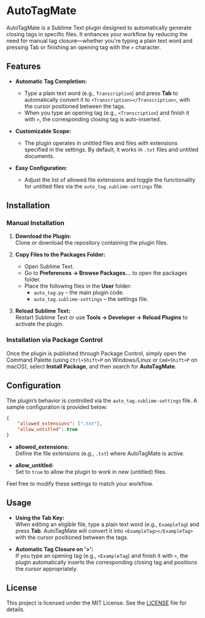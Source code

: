 # AutoTagMate
AutoTagMate is a Sublime Text plugin designed to automatically generate closing tags in specific files. It enhances your workflow by reducing the need for manual tag closure—whether you're typing a plain text word and pressing Tab or finishing an opening tag with the `>` character.

## Features

- **Automatic Tag Completion:**  
  - Type a plain text word (e.g., `Transcription`) and press **Tab** to automatically convert it to `<Transcription></Transcription>`, with the cursor positioned between the tags.
  - When you type an opening tag (e.g., `<Transcription`) and finish it with `>`, the corresponding closing tag is auto-inserted.

- **Customizable Scope:**  
  - The plugin operates in untitled files and files with extensions specified in the settings. By default, it works in `.txt` files and untitled documents.

- **Easy Configuration:**  
  - Adjust the list of allowed file extensions and toggle the functionality for untitled files via the `auto_tag.sublime-settings` file.

## Installation

### Manual Installation

1. **Download the Plugin:**  
   Clone or download the repository containing the plugin files.

2. **Copy Files to the Packages Folder:**  
   - Open Sublime Text.
   - Go to **Preferences → Browse Packages…** to open the packages folder.
   - Place the following files in the **User** folder:
     - `auto_tag.py` – the main plugin code.
     - `auto_tag.sublime-settings` – the settings file.

3. **Reload Sublime Text:**  
   Restart Sublime Text or use **Tools → Developer → Reload Plugins** to activate the plugin.

### Installation via Package Control

Once the plugin is published through Package Control, simply open the Command Palette (using `Ctrl+Shift+P` on Windows/Linux or `Cmd+Shift+P` on macOS), select **Install Package**, and then search for **AutoTagMate**.

## Configuration

The plugin’s behavior is controlled via the `auto_tag.sublime-settings` file. A sample configuration is provided below:

```json
{
    "allowed_extensions": [".txt"],
    "allow_untitled": true
}
```

- **allowed_extensions:**  
  Define the file extensions (e.g., `.txt`) where AutoTagMate is active.

- **allow_untitled:**  
  Set to `true` to allow the plugin to work in new (untitled) files.

Feel free to modify these settings to match your workflow.

## Usage

- **Using the Tab Key:**  
  When editing an eligible file, type a plain text word (e.g., `ExampleTag`) and press **Tab**. AutoTagMate will convert it into `<ExampleTag></ExampleTag>` with the cursor positioned between the tags.

- **Automatic Tag Closure on '>':**  
  If you type an opening tag (e.g., `<ExampleTag`) and finish it with `>`, the plugin automatically inserts the corresponding closing tag and positions the cursor appropriately.

## License

This project is licensed under the MIT License. See the [LICENSE](LICENSE) file for details.
